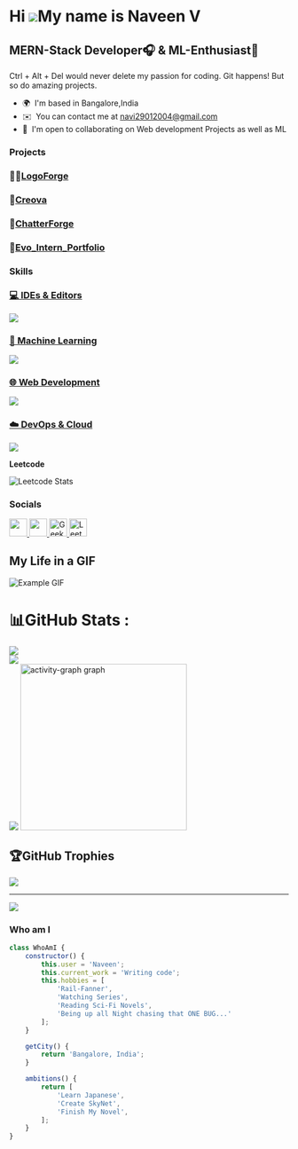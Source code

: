 Hi ![](https://user-images.githubusercontent.com/18350557/176309783-0785949b-9127-417c-8b55-ab5a4333674e.gif)My name is Naveen V
================================================================================================================================

MERN-Stack Developer🎧 & ML-Enthusiast🤖
--------------------

Ctrl + Alt + Del would never delete my passion for coding. Git happens! But so do amazing projects.

* 🌍  I'm based in Bangalore,India
* ✉️  You can contact me at [navi29012004@gmail.com](mailto:navi29012004@gmail.com)
* 🤝  I'm open to collaborating on Web development Projects as well as ML


### Projects
<h3>🧑‍🚒<a href="https://logoforge.vercel.app/">LogoForge</a></h3>
<h3>🔪<a href="https://creova.vercel.app/">Creova</a></h3>
<h3>💬<a href="https://chatterforge.onrender.com/">ChatterForge</a></h3>
<h3>👾<a href="https://evo-website.vercel.app/">Evo_Intern_Portfolio</a></h3>

### Skills


<p align="left">
  <a href="https://skillicons.dev">
  <!-- IDEs -->
  <h3>💻 IDEs & Editors</h3>
    <img src="https://skillicons.dev/icons?i=vscode,intellij,eclipse,androidstudio,replit" />

  <!-- Machine Learning -->
  <h3>🤖 Machine Learning</h3>
    <img src="https://skillicons.dev/icons?i=python,pytorch,matlab" />

  <!-- Web Development -->
  <h3>🌐 Web Development</h3>
    <img src="https://skillicons.dev/icons?i=html,css,js,react,vue,tailwind,vite,bootstrap,jquery,express,mongodb,nodejs,npm,firebase" />

  <!-- DevOps & Cloud -->
  <h3>☁️ DevOps & Cloud</h3>
    <img src="https://skillicons.dev/icons?i=aws,git,github,heroku,docker,jenkins,linux,redhat,bash,postman,mysql" />
  </a>
</p>



<b>Leetcode</b>


![Leetcode Stats](https://leetcard.jacoblin.cool/naveen_2924)


### Socials

<p align="left">
  <a href="https://www.linkedin.com/in/naveen-v-a03390287/" target="_blank" rel="noreferrer">
    <picture>
      <source media="(prefers-color-scheme: dark)" srcset="https://raw.githubusercontent.com/danielcranney/readme-generator/main/public/icons/socials/linkedin-dark.svg" />
      <source media="(prefers-color-scheme: light)" srcset="https://raw.githubusercontent.com/danielcranney/readme-generator/main/public/icons/socials/linkedin.svg" />
      <img src="https://raw.githubusercontent.com/danielcranney/readme-generator/main/public/icons/socials/linkedin.svg" width="32" height="32" />
    </picture>
  </a>
  <a href="https://www.instagram.com/naveen_2924/" target="_blank" rel="noreferrer">
    <picture>
      <source media="(prefers-color-scheme: dark)" srcset="https://raw.githubusercontent.com/danielcranney/readme-generator/main/public/icons/socials/instagram-dark.svg" />
      <source media="(prefers-color-scheme: light)" srcset="https://raw.githubusercontent.com/danielcranney/readme-generator/main/public/icons/socials/instagram.svg" />
      <img src="https://raw.githubusercontent.com/danielcranney/readme-generator/main/public/icons/socials/instagram.svg" width="32" height="32" />
    </picture>
  </a>
  <a href="https://www.geeksforgeeks.org/user/navi2909zsn/" target="_blank" rel="noreferrer">
    <img src="https://upload.wikimedia.org/wikipedia/commons/4/43/GeeksforGeeks.svg" width="32" height="32" alt="GeeksforGeeks" />
  </a>
  <a href="https://leetcode.com/u/naveen_2924/" target="_blank" rel="noreferrer">
    <img src="https://upload.wikimedia.org/wikipedia/commons/1/19/LeetCode_logo_black.png" width="32" height="32" alt="LeetCode" />
  </a>
</p>


## My Life in a GIF

![Example GIF](https://user-images.githubusercontent.com/74038190/225813708-98b745f2-7d22-48cf-9150-083f1b00d6c9.gif)



# 📊GitHub Stats :
![](https://github-readme-stats.vercel.app/api?username=nav2924&theme=radical&hide_border=false&include_all_commits=false&count_private=false)<br/>
![](https://github-readme-streak-stats.herokuapp.com/?user=nav2924&theme=radical&hide_border=false)<br/>
![](https://github-readme-stats.vercel.app/api/top-langs/?username=nav2924&theme=radical&hide_border=false&include_all_commits=false&count_private=false&layout=compact)
<img src="https://github-readme-activity-graph.vercel.app/graph?username=nav2924&radius=16&theme=react-dark&area=true&order=5" height="300" alt="activity-graph graph"  />


## 🏆GitHub Trophies
![](https://github-trophies.vercel.app/?username=nav2924&theme=radical&no-frame=false&no-bg=false&margin-w=4)

---
[![](https://visitcount.itsvg.in/api?id=nav2924&icon=0&color=0)](https://visitcount.itsvg.in)


### Who am I


```javascript
class WhoAmI {
    constructor() {
        this.user = 'Naveen';
        this.current_work = 'Writing code';
        this.hobbies = [
            'Rail-Fanner',
            'Watching Series',
            'Reading Sci-Fi Novels',
            'Being up all Night chasing that ONE BUG...'
        ];
    }

    getCity() {
        return 'Bangalore, India';
    }

    ambitions() {
        return [
            'Learn Japanese',
            'Create SkyNet',
            'Finish My Novel',
        ];
    }
}




